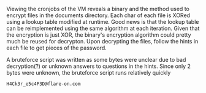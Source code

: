 Viewing the cronjobs of the VM reveals a binary and the method used to encrypt files in the documents directory. Each char of each file is XORed using a lookup table modified at runtime. Good news is that the lookup table can be reimplemented using the same algorithm at each iteration. Given that the encryption is just XOR, the binary's encryption algorithm could pretty much be reused for decrypton. 
Upon decrypting the files, follow the hints in each file to get pieces of the password.

A bruteforce script was written as some bytes were unclear due to bad decryption(?) or unknown answers to questions in the hints. Since only 2 bytes were unknown, the bruteforce script runs relatively quickly

`H4Ck3r_e5c4P3D@flare-on.com`